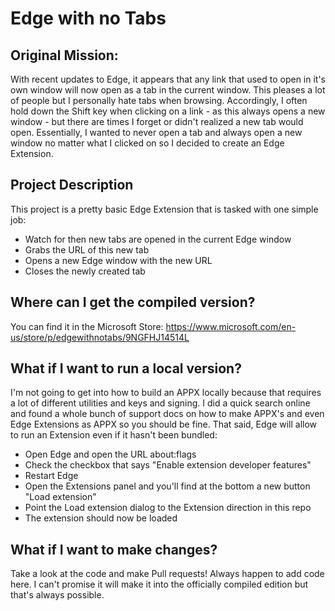 # Edge with no Tabs

## Original Mission:
With recent updates to Edge, it appears that any link that used to open in it's own window will now open as a tab in the current window.  This pleases a lot of people but I personally hate tabs when browsing.  Accordingly, I often hold down the Shift key when clicking on a link - as this always opens a new window - but there are times I forget or didn't realized a new tab would open.  Essentially, I wanted to never open a tab and always open a new window no matter what I clicked on so I decided to create an Edge Extension.

## Project Description
This project is a pretty basic Edge Extension that is tasked with one simple job:
* Watch for then new tabs are opened in the current Edge window
* Grabs the URL of this new tab
* Opens a new Edge window with the new URL
* Closes the newly created tab

## Where can I get the compiled version?
You can find it in the Microsoft Store: https://www.microsoft.com/en-us/store/p/edgewithnotabs/9NGFHJ14514L

## What if I want to run a local version?
I'm not going to get into how to build an APPX locally because that requires a lot of different utilities and keys and signing.  I did a quick search online and found a whole bunch of support docs on how to make APPX's and even Edge Extensions as APPX so you should be fine.  That said, Edge will allow to run an Extension even if it hasn't been bundled:
* Open Edge and open the URL about:flags
* Check the checkbox that says "Enable extension developer features"
* Restart Edge
* Open the Extensions panel and you'll find at the bottom a new button "Load extension"
* Point the Load extension dialog to the Extension direction in this repo
* The extension should now be loaded

## What if I want to make changes?
Take a look at the code and make Pull requests!  Always happen to add code here.  I can't promise it will make it into the officially compiled edition but that's always possible.
